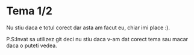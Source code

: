 # Tema 1/2

Nu stiu daca e totul corect dar asta am facut eu, chiar imi place :).

P.S:Invat sa utilizez git deci nu stiu daca v-am dat corect tema sau macar daca o puteti vedea.
